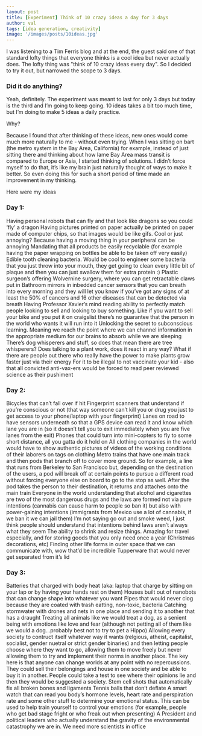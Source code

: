 ```yaml
---
layout: post
title: [Experiment] Think of 10 crazy ideas a day for 3 days
author: val
tags: [idea generation, creativity]
image: '/images/posts/10ideas.jpg'
---
```


I was listening to a Tim Ferris blog and at the end, the guest said one of that standard lofty things that everyone thinks is a cool idea but never actually does. The lofty thing was "think of 10 crazy ideas every day". 
So I decided to try it out, but narrowed the scope to 3 days.

### Did it do anything?
Yeah, definitely. The experiment was meant to last for only 3 days but today is the third and I’m going to keep going. 10 ideas takes a bit too much time, but I’m doing to make 5 ideas a daily practice.

Why?

Because I found that after thinking of these ideas, new ones would come much more naturally to me - without even trying. When I was sitting on bart (the metro system in the Bay Area, California) for example, instead of just sitting there and thinking about how lame Bay Area mass transit is compared to Europe or Asia, I started thinking of solutions. I didn’t force myself to do that, it’s like my brain just naturally thought of ways to make it better.
So even doing this for such a short period of time made an improvement in my thinking.

Here were my ideas

### Day 1:
Having personal robots that can fly and that look like dragons so you could ‘fly’ a dragon
Having pictures printed on paper actually be printed on paper made of computer chips, so that images would be like gifs. Cool or just annoying? Because having a moving thing in your peripheral can be annoying
Mandating that all products be easily recyclable (for example having the paper wrapping on bottles be able to be taken off very easily)
Edible tooth cleaning bacteria. Would be cool to engineer some bacteria that you just throw into your mouth, they get going to clean every little bit of plaque and then you can just swallow them for extra protein :)
Plastic surgeon’s offering Wolvernine surgery, where you can get retractable claws put in
Bathroom mirrors in inbedded cancer sensors that you can breath into every morning and they will let you know if you’ve got any signs of at least the 50% of cancers and 16 other diseases that can be detected via breath
Having Professor Xavier’s mind reading ability to perfectly match people looking to sell and looking to buy something. Like if you want to sell your bike and you put it on craigslist there’s no guarantee that the person in the world who wants it will run into it
Unlocking the secret to subconscious learning. Meaning we reach the point where we can channel information in the appropriate medium for our brains to absorb while we are sleeping
There’s dog whisperers and stuff, so does that mean there are tree whisperers? Does talking to a plant work, does it react in any way? What if there are people out there who really have the power to make plants grow faster just via their energy
For it to be illegal to not vaccinate your kid - also that all convicted anti-vax-ers would be forced to read peer reviewed science as their pushiment

### Day 2:
Bicycles that can’t fall over if hit
Fingerprint scanners that understand if you’re conscious or not (that way someone can’t kill you or drug you just to get access to your phone/laptop with your fingerprint)
Lanes on road to have sensors underneath so that a GPS device can read it and know which lane you are in (so it doesn’t tell you to exit immediately when you are five lanes from the exit)
Phones that could turn into mini-copters to fly to some short distance, all you gatta do it hold on
All clothing companies in the world would have to show authentic pictures of videos of the working conditions of their laborers on tags on clothing
Metro trains that have one main track and then pods that branch off to cover more ground. So for example, a line that runs from Berkeley to San Francisco but, depending on the destination of the users, a pod will break off at certain points to pursue a different road without forcing everyone else on board to go to the stop as well. After the pod takes the person to their destination, it returns and attaches onto the main train
Everyone in the world understanding that alcohol and cigarettes are two of the most dangerous drugs and the laws are formed not via pure intentions (cannabis can cause harm to people so ban it) but also with power-gaining intentions (immigrants from Mexico use a lot of cannabis, if we ban it we can jail them) I’m not saying go out and smoke weed, I just think people should understand that intentions behind laws aren’t always what they seem
The ability to shrink and resize things. Amazing for travel especially, and for storing goods that you only need once a year (Christmas decorations, etc)
Finding other life forms in outer space that we can communicate with, wow that’d be incredible
Tupperware that would never get separated from it’s lid

### Day 3:
Batteries that charged with body heat (aka: laptop that charge by sitting on your lap or by having your hands rest on them)
Houses built out of nanobots that can change shape into whatever you want
Pipes that would never clog because they are coated with trash eatting, non-toxic, bacteria
Catching stormwater with drones and nets in one place and sending it to another that has a draught
Treating all animals like we would treat a dog, as a senient being with emotions like love and fear (although not petting all of them like we would a dog…probably best not to try to pet a Hippo)
Allowing every society to contruct itself whatever way it wants (relgious, atheist, capitalist, socialist, gender nuetral or strict gender binaries) and then letting people choose where they want to go, allowing them to move freely but never allowing them to try and implement their norms in another place. The key here is that anyone can change worlds at any point with no repercussions. They could sell their belongings and house in one society and be able to buy it in another. People could take a test to see where their opinions lie and then they would be suggested a society.
Stem cell shots that automatically fix all broken bones and ligaments
Tennis balls that don’t deflate
A smart watch that can read you body’s hormone levels, heart rate and perspiration rate and some other stuff to determine your emotional status. This can be used to help train yourself to control your emotions (for example, people who get bad stage fright or who freak out when presenting)
A President and political leaders who actually understand the gravity of the environmental catastrophy we are in. We need more scientists in office
